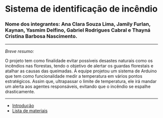 # Sistema de identificação de incêndio 

### Nome dos integrantes: Ana Clara Souza Lima, Jamily Furlan, Kaynan, Yasmim Delfino, Gabriel Rodrigues Cabral e Thayná Cristina Barbosa Nascimento.
---
_Breve resumo:_

O projeto tem como finalidade evitar possíveis desastes naturais como os incêndios nas florestas, tendo o objetivo de alertar os guardas florestais e atalhar as causas das queimadas. A equipe projetou um sistema de Arduino que tem como funcionalidade medir a temperatura em vários pontos estratégicos. Assim que, ultrapassar o limite de temperatura, ele irá mandar um alerta aos agentes responsáveis, evitando que o incêndio se espalhe drasticamente.   

---

 - [Introdução](https://github.com/ThaynaCristina05/ProjetoTCC/blob/566f21e4abe3b3e98869d5198ba3f8a4e5171a2a/introdu%C3%A7%C3%A3o.md)
 - [Lista de materiais](https://github.com/ThaynaCristina05/ProjetoTCC/blob/250a4ed05869afe80f502448a2c8f5126c29883f/lista.md)
